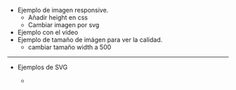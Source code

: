 - Ejemplo de imagen responsive.
  - Añadir height en css
  - Cambiar imagen por svg
- Ejemplo con el vídeo
- Ejemplo de tamaño de imágen para ver la calidad.
  - cambiar tamaño width a 500

---

- Ejemplos de SVG

  -
